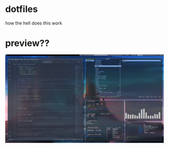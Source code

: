 # dotfiles
how the hell does this work

# preview??
**![ooga](https://raw.githubusercontent.com/rethinkingrn/dotfiles/main/previews/preview1.png)**